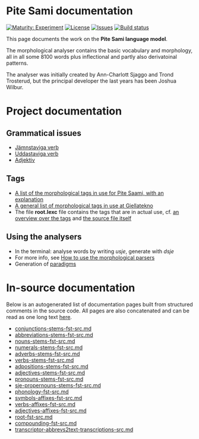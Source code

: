 # Pite Sami documentation

[![Maturity: Experiment](https://img.shields.io/badge/Maturity-Experiment-black.svg)](https://giellalt.github.io/MaturityClassification.html)
[![License](https://img.shields.io/github/license/giellalt/lang-sje)](https://raw.githubusercontent.com/giellalt/lang-sje/main/LICENSE)
[![Issues](https://img.shields.io/github/issues/giellalt/lang-sje)](https://github.com/giellalt/lang-sje/issues)
[![Build status](https://github.com/giellalt/lang-sje/workflows/Speller%20CI+CD/badge.svg)](https://github.com/giellalt/lang-sje/actions)

This page documents the work on the **Pite Sami language model**. 

The morphological analyser contains the basic vocabulary and morphology, all in all some 8100 words
plus inflectional and partly also derivatoinal patterns.

The analyser was initially created by Ann-Charlott Sjaggo and Trond Trosterud,
but the principal developer the last years has been Joshua Wilbur.

# Project documentation

##  Grammatical issues

* [Jämnstaviga verb](Verbbojning_Pitesamiska_jamnst.html)
* [Uddastaviga verb](Verbbojning_Pitesamiska_uddast.html)
* [Adjektiv](Adjektivbojning.html)

## Tags

* [A list of the morphological tags in use for Pite Saami, with an explanation](docu-sje-grammartags.html)
* [A general list of morphological tags in use at Giellatekno](/lang/common/MorphologicalTags.html)
* The file **root.lexc** file contains the tags that are in actual use, cf. [an overview over the tags](root-morphology.html) and [the source file itself](https://github.com/giellalt/lang-sje/blob/develop/src/fst/root.lexc)


## Using the analysers

* In the terminal: analyse words by writing *usje*, generate with *dsje*
* For more info, see [How to use the morphological parsers](/tools/docu-sme-manual.html)
* Generation of [paradigms](http://giellatekno.uit.no/cgi/p-sje.nob.html)

# In-source documentation

Below is an autogenerated list of documentation pages built from structured comments in the source code. All pages are also concatenated and can be read as one long text [here](sje.md).
* [conjunctions-stems-fst-src.md](conjunctions-stems-fst-src.md)
* [abbreviations-stems-fst-src.md](abbreviations-stems-fst-src.md)
* [nouns-stems-fst-src.md](nouns-stems-fst-src.md)
* [numerals-stems-fst-src.md](numerals-stems-fst-src.md)
* [adverbs-stems-fst-src.md](adverbs-stems-fst-src.md)
* [verbs-stems-fst-src.md](verbs-stems-fst-src.md)
* [adpositions-stems-fst-src.md](adpositions-stems-fst-src.md)
* [adjectives-stems-fst-src.md](adjectives-stems-fst-src.md)
* [pronouns-stems-fst-src.md](pronouns-stems-fst-src.md)
* [sje-propernouns-stems-fst-src.md](sje-propernouns-stems-fst-src.md)
* [phonology-fst-src.md](phonology-fst-src.md)
* [symbols-affixes-fst-src.md](symbols-affixes-fst-src.md)
* [verbs-affixes-fst-src.md](verbs-affixes-fst-src.md)
* [adjectives-affixes-fst-src.md](adjectives-affixes-fst-src.md)
* [root-fst-src.md](root-fst-src.md)
* [compounding-fst-src.md](compounding-fst-src.md)
* [transcriptor-abbrevs2text-transcriptions-src.md](transcriptor-abbrevs2text-transcriptions-src.md)
